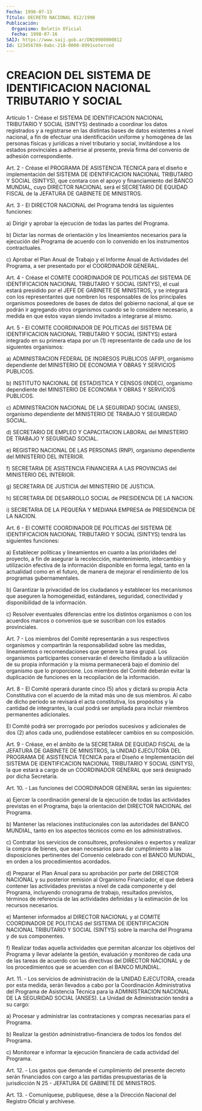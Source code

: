 ```yaml
---
Fecha: 1998-07-13
Título: DECRETO NACIONAL 812/1998
Publicación:
  Organismo: Boletín Oficial
  Fecha: 1998-07-16
SAIJ: https://www.saij.gob.ar/DN19980000812
Id: 123456789-0abc-218-0000-8991soterced
---
```

# CREACION DEL SISTEMA DE IDENTIFICACION NACIONAL TRIBUTARIO Y SOCIAL

<a id="1"></a>
Artículo  1  -  Créase  el  SISTEMA  DE    IDENTIFICACION  NACIONAL TRIBUTARIO  Y  SOCIAL  (SINTYS)  destinado  a coordinar  los  datos registrados  y  a  registrarse  en  las distintas  bases  de  datos existentes a nivel nacional, a fin de  efectuar  una identificación uniforme  y homogénea de las personas físicas y jurídicas  a  nivel tributario  y  social,  invitándose  a  los  estados provinciales a adherirse  al  presente,  previa  firma  del convenio  de  adhesión correspondiente.

<a id="2"></a>
Art. 2 - Créase el PROGRAMA DE ASISTENCIA  TECNICA para el diseño e implementación del SISTEMA DE IDENTIFICACION  NACIONAL TRIBUTARIO Y SOCIAL  (SINTYS),  que  contara  con el apoyo y financiamiento  del BANCO MUNDIAL, cuyo DIRECTOR NACIONAL será el SECRETARIO DE EQUIDAD FISCAL de la JEFATURA DE GABINETE DE MINISTROS.

<a id="3"></a>
Art. 3 - El DIRECTOR NACIONAL del  Programa  tendrá  las siguientes funciones:

a) Dirigir y aprobar la ejecución de todas las partes  del Programa.

b)  Dictar  las normas de orientación y los lineamientos necesarios para la ejecución  del  Programa de acuerdo con lo convenido en los instrumentos contractuales.

c)  Aprobar  el  Plan Anual  de  Trabajo  y  el  Informe  Anual  de Actividades del Programa,  a  ser  presentado  por  el  COORDINADOR GENERAL.

<a id="4"></a>
Art.  4 - Créase el COMITE COORDINADOR DE POLITICAS del SISTEMA  DE IDENTIFICACION  NACIONAL  TRIBUTARIO  Y  SOCIAL  (SINTYS),  el cual estará  presidido  por  el  JEFE  DE  GABINETE  DE  MINISTROS, y se integrará  con  los representantes que nombren los responsables  de los  principales  organismos  poseedores  de  bases  de  datos  del gobierno nacional,  al  que se podrán ir agregando otros organismos cuando se lo considere necesario,  a  medida  en  que  estos  vayan siendo invitados a integrarse al mismo.

<a id="5"></a>
Art.  5  -  El  COMITE  COORDINADOR  DE  POLITICAS  del  SISTEMA DE IDENTIFICACION    NACIONAL  TRIBUTARIO  Y  SOCIAL  (SINTYS)  estará integrado en su primera  etapa por un (1) representante de cada uno de los siguientes organismos:

a) ADMINISTRACION FEDERAL  DE  INGRESOS  PUBLICOS (AFIP), organismo dependiente del MINISTERIO DE ECONOMIA Y OBRAS Y SERVICIOS PUBLICOS.

b)  INSTITUTO NACIONAL DE ESTADISTICA Y CENSOS  (INDEC),  organismo dependiente del MINISTERIO DE ECONOMIA Y OBRAS Y SERVICIOS PUBLICOS.

c)  ADMINISTRACION    NACIONAL  DE  LA  SEGURIDAD  SOCIAL  (ANSES), organismo dependiente del  MINISTERIO DE TRABAJO Y SEGURIDAD SOCIAL.

d) SECRETARIO DE EMPLEO Y CAPACITACION  LABORAL  del  MINISTERIO DE TRABAJO Y SEGURIDAD SOCIAL.

e)  REGISTRO  NACIONAL DE LAS PERSONAS (RNP), organismo dependiente del MINISTERIO DEL INTERIOR.

f)  SECRETARIA  DE  ASISTENCIA  FINANCIERA  A  LAS  PROVINCIAS  del MINISTERIO DEL INTERIOR.

g) SECRETARIA DE JUSTICIA del MINISTERIO DE JUSTICIA.

h) SECRETARIA DE  DESARROLLO  SOCIAL  de  PRESIDENCIA  DE LA NACION.

i) SECRETARIA DE LA PEQUEÑA Y MEDIANA EMPRESA de PRESIDENCIA  DE LA NACION.

<a id="6"></a>
Art.  6  -  El  COMITE  COORDINADOR  DE  POLITICAS  del  SISTEMA DE IDENTIFICACION  NACIONAL  TRIBUTARIO  Y SOCIAL (SINTYS) tendrá  las siguientes funciones:

a) Establecer políticas y lineamientos  en cuanto a las prioridades del  proyecto,  a  fin  de asegurar la recolección,  mantenimiento, intercambio y utilización  efectiva de la información disponible en forma legal, tanto en la actualidad como en el futuro, de manera de mejorar    el  rendimiento  de  los  programas  gubernamentales.

b) Garantizar la privacidad  de  los  ciudadanos  y  establecer los mecanismos  que  aseguren  la  homogeneidad, estándares, seguridad, conectividad y disponibilidad de la información.

c) Resolver eventuales diferencias entre los distintos organismos o con  los  acuerdos marcos o convenios  que  se  suscriban  con  los estados provinciales.

<a id="7"></a>
Art. 7 - Los  miembros  del  Comité representarán a sus respectivos organismos  y  compartirán la responsabilidad  sobre  las  medidas, lineamientos o recomendaciones  que  genere  la  tarea  grupal. Los organismos  participantes  conservarán  el derecho ilimitado  a  la utilización de su propia información y la misma permanecerá bajo el dominio del organismo que lo proporcione.  Los  miembros del Comité deberán evitar la duplicación de funciones en la recopilación de la información.

<a id="8"></a>
Art.  8  - El Comité operará durante cinco (5) años  y  dictará  su propia Acta  Constitutiva con el acuerdo de la mitad más uno de sus miembros. Al cabo de dicho período se revisará el acta constitutiva,  los propósitos y la cantidad de integrantes, la cual podrá ser ampliada  para  incluir miembros permanentes adicionales.

El Comité podrá ser prorrogado por períodos sucesivos y adicionales de  dos  (2) años cada uno, pudiéndose  establecer  cambios  en  su composición.

<a id="9"></a>
Art. 9 - Créase, en el ámbito de la SECRETARIA DE EQUIDAD FISCAL de la JEFATURA  DE  GABINETE  DE  MINISTROS,  la  UNIDAD EJECUTORA DEL PROGRAMA DE ASISTENCIA TECNICA para el Diseño e  Implementación del SISTEMA DE IDENTIFICACION NACIONAL TRIBUTARIO Y SOCIAL (SINTYS), la que estará a cargo de un COORDINADOR GENERAL que será designado por dicha Secretaría.

<a id="10"></a>
Art.  10.  -  Las  funciones  del  COORDINADOR  GENERAL  serán  las siguientes:

a)  Ejercer  la  coordinación general de la ejecución de todas  las actividades previstas  en  el  Programa,  bajo  la  orientación del DIRECTOR NACIONAL del Programa.

b) Mantener las relaciones institucionales con las autoridades  del BANCO   MUNDIAL,  tanto  en  los  aspectos  técnicos  como  en  los administrativos.

c) Contratar los servicios de consultores, profesionales o expertos y realizar  la  compra  de  bienes,  que  sean  necesarios para dar cumplimiento a las disposiciones pertinentes del Convenio celebrado con  el  BANCO  MUNDIAL,  en  orden a los procedimientos  acordados.

d) Preparar el Plan Anual para su aprobación por parte del DIRECTOR NACIONAL y su posterior remisión  al  Organismo Financiador, el que deberá  contener  las  actividades  previstas    a  nivel  de  cada componente  y  del  Programa,  incluyendo  cronograma  de  trabajo, resultados  previstos,  términos  de  referencia de las actividades definidas y la estimación de los recursos necesarios.

e) Mantener informados al DIRECTOR NACIONAL y al COMITE COORDINADOR DE POLITICAS del SISTEMA DE IDENTIFICACION  NACIONAL  TRIBUTARIO  Y SOCIAL  (SINTYS)  sobre la marcha del Programa y de sus componentes.

f) Realizar todas aquella  actividades  que  permitan  alcanzar los objetivos  del Programa y llevar adelante la gestión, evaluación  y monitoreo de  cada  una de las tareas de acuerdo con las directivas del DIRECTOR NACIONAL  y  de los procedimientos que se acuerden con el BANCO MUNDIAL.

<a id="11"></a>
Art. 11. - Los servicios de  administración de la UNIDAD EJECUTORA, creada por esta medida, serán  llevados  a cabo por la Coordinación Administrativa  del  Programa  de  Asistencia    Técnica   para  la ADMINISTRACION  NACIONAL DE LA SEGURIDAD SOCIAL (ANSES). La  Unidad de Administración tendrá a su cargo:

a) Procesar y administrar  las  contrataciones y compras necesarias para el Programa.

b)  Realizar  la  gestión administrativo-financiera  de  todos  los fondos del Programa.

c) Monitorear e informar  la ejecución financiera de cada actividad del Programa.

<a id="12"></a>
Art.  12. - Los gastos que demande  el  cumplimiento  del  presente decreto  serán financiados con cargo a las partidas presupuestarias de la jurisdicción  N  25  -  JEFATURA  DE  GABINETE  DE  MINISTROS.

<a id="13"></a>
Art. 13. - Comuníquese,  publíquese,  dése  a la Dirección Nacional del Registro Oficial y archívese.